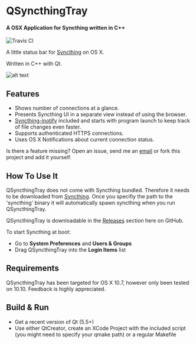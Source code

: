 QSyncthingTray
=============
#### A OSX Application for Syncthing written in C++

![Travis CI](https://travis-ci.org/sieren/QSyncthingTray.svg?branch=master "Travis CI
Status")


A little status bar for [Syncthing](http://syncthing.net/) on OS X.

Written in C++ with Qt.

![alt text](https://raw.githubusercontent.com/sieren/QSyncthingTray/master/media/qsyncthingtray.png "Logo Title Text 1")

## Features

+ Shows number of connections at a glance.
+ Presents Syncthing UI in a separate view instead of using the browser.
+ [Syncthing-inotify](https://github.com/syncthing/syncthing-inotify) included and starts with program launch to keep track of file changes even faster.
+ Supports authenticated HTTPS connections.
+ Uses OS X Notifications about current connection status.

Is there a feature missing? Open an issue, send me an [email](mailto:info@s-r-n.de) or fork this project and add it yourself.


## How To Use It
QSyncthingTray does not come with Syncthing bundled. Therefore it needs to be downloaded from [Syncthing](http://syncthing.net/).
Once you specifiy the path to the 'syncthing' binary it will automatically spawn syncthing when you run QSyncthingTray.

QSyncthingTray is downloadable in the [Releases](https://github.com/sieren/QSyncthingTray/releases) section here on GitHub.

To start Syncthing at boot:

+ Go to **System Preferences** and **Users & Groups**
+ Drag QSyncthingTray into the **Login Items** list

## Requirements
QSyncthingTray has been targeted for OS X 10.7, however only been tested on 10.10. Feedback is highly appreciated.

## Build & Run
+ Get a recent version of Qt (5.5+)
+ Use either QtCreator, create an XCode Project with the included script (you might need to specify your qmake path) or a regular Makefile
